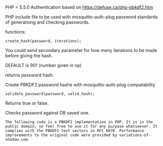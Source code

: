 PHP < 5.5.0 Authentication based on https://defuse.ca/php-pbkdf2.htm

PHP include file to be used with mosquitto-auth-plug password standards of generationg and checking passwords.

functions:

```
create_hash(password, iterations);
```
You could send secondary parameter for how meny iterations to be made before giving the hash.

DEFAULT is 901 (number given in np)

returns password hash.

Create PBKDF2 password hashe with mosquitto-auth-plug compatability

```
validate_password(password, valid_hash);

```


Returns true or false.

Checks password against DB saved one.


```
The following code is a PBKDF2 implementation in PHP. It is in the public domain, so feel free to use it for any purpose whatsoever. It complies with the PBKDF2 test vectors in RFC 6070. Performance improvements to the original code were provided by variations-of-shadow.com.
```
